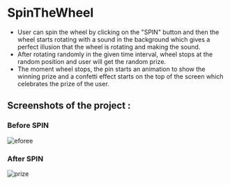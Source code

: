 # SpinTheWheel


- User can spin the wheel by clicking on the "SPIN" button and then the wheel starts rotating with a sound in the background which gives a perfect illusion that the wheel is rotating and making the sound.
- After rotating randomly in the given time interval, wheel stops at the random position and user will get the random prize.
- The moment wheel stops, the pin starts an animation to show the winning prize and a confetti effect starts on the top of the screen which celebrates the prize of the user.

## Screenshots of the project :


### Before SPIN

![eforee](https://user-images.githubusercontent.com/39314095/128753312-380705ed-59b6-4688-aca1-cbc7aa4d1af7.png)



### After SPIN

![prize](https://user-images.githubusercontent.com/39314095/128753319-e626f487-552d-47ce-b357-3579a3b749fb.png)

